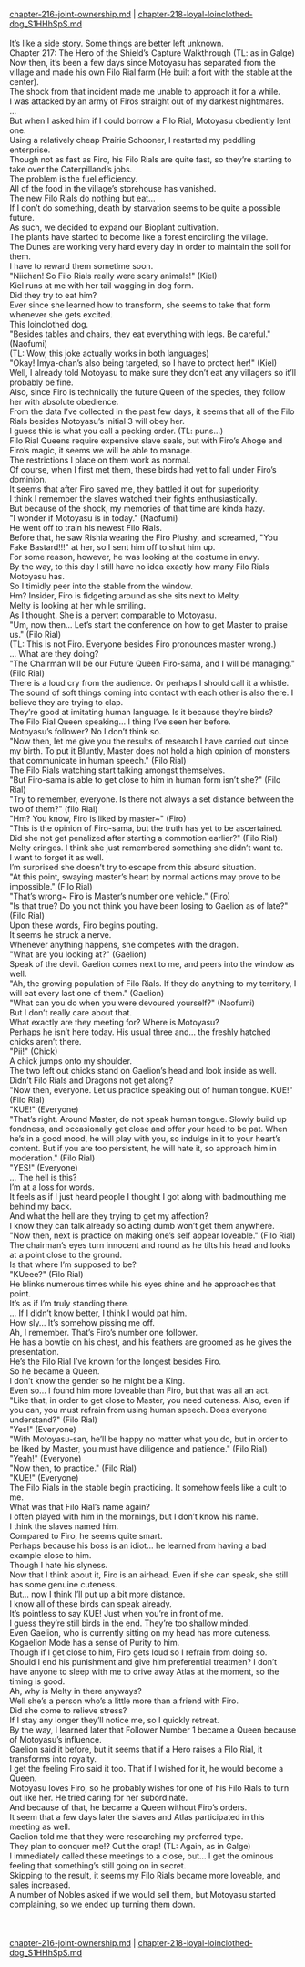 [chapter-216-joint-ownership.md](./chapter-216-joint-ownership.md) | [chapter-218-loyal-loinclothed-dog_S1HHhSpS.md](./chapter-218-loyal-loinclothed-dog_S1HHhSpS.md) <br/>
<br/>
It’s like a side story. Some things are better left unknown.<br/>
Chapter 217: The Hero of the Shield’s Capture Walkthrough (TL: as in Galge)<br/>
Now then, it’s been a few days since Motoyasu has separated from the village and made his own Filo Rial farm (He built a fort with the stable at the center).<br/>
The shock from that incident made me unable to approach it for a while.<br/>
I was attacked by an army of Firos straight out of my darkest nightmares.<br/>
…<br/>
But when I asked him if I could borrow a Filo Rial, Motoyasu obediently lent one.<br/>
Using a relatively cheap Prairie Schooner, I restarted my peddling enterprise.<br/>
Though not as fast as Firo, his Filo Rials are quite fast, so they’re starting to take over the Caterpilland’s jobs.<br/>
The problem is the fuel efficiency.<br/>
All of the food in the village’s storehouse has vanished.<br/>
The new Filo Rials do nothing but eat…<br/>
If I don’t do something, death by starvation seems to be quite a possible future.<br/>
As such, we decided to expand our Bioplant cultivation.<br/>
The plants have started to become like a forest encircling the village.<br/>
The Dunes are working very hard every day in order to maintain the soil for them.<br/>
I have to reward them sometime soon.<br/>
"Niichan! So Filo Rials really were scary animals!" (Kiel)<br/>
Kiel runs at me with her tail wagging in dog form.<br/>
Did they try to eat him?<br/>
Ever since she learned how to transform, she seems to take that form whenever she gets excited.<br/>
This loinclothed dog.<br/>
"Besides tables and chairs, they eat everything with legs. Be careful." (Naofumi)<br/>
(TL: Wow, this joke actually works in both languages)<br/>
"Okay! Imya-chan’s also being targeted, so I have to protect her!" (Kiel)<br/>
Well, I already told Motoyasu to make sure they don’t eat any villagers so it’ll probably be fine.<br/>
Also, since Firo is technically the future Queen of the species, they follow her with absolute obedience.<br/>
From the data I’ve collected in the past few days, it seems that all of the Filo Rials besides Motoyasu’s initial 3 will obey her.<br/>
I guess this is what you call a pecking order. (TL: puns…)<br/>
Filo Rial Queens require expensive slave seals, but with Firo’s Ahoge and Firo’s magic, it seems we will be able to manage.<br/>
The restrictions I place on them work as normal.<br/>
Of course, when I first met them, these birds had yet to fall under Firo’s dominion.<br/>
It seems that after Firo saved me, they battled it out for superiority.<br/>
I think I remember the slaves watched their fights enthusiastically.<br/>
But because of the shock, my memories of that time are kinda hazy.<br/>
"I wonder if Motoyasu is in today." (Naofumi)<br/>
He went off to train his newest Filo Rials.<br/>
Before that, he saw Rishia wearing the Firo Plushy, and screamed, "You Fake Bastard!!!" at her, so I sent him off to shut him up.<br/>
For some reason, however, he was looking at the costume in envy.<br/>
By the way, to this day I still have no idea exactly how many Filo Rials Motoyasu has.<br/>
So I timidly peer into the stable from the window.<br/>
Hm? Insider, Firo is fidgeting around as she sits next to Melty.<br/>
Melty is looking at her while smiling.<br/>
As I thought. She is a pervert comparable to Motoyasu.<br/>
"Um, now then… Let’s start the conference on how to get Master to praise us." (Filo Rial)<br/>
(TL: This is not Firo. Everyone besides Firo pronounces master wrong.)<br/>
… What are they doing?<br/>
"The Chairman will be our Future Queen Firo-sama, and I will be managing." (Filo Rial)<br/>
There is a loud cry from the audience. Or perhaps I should call it a whistle.<br/>
The sound of soft things coming into contact with each other is also there. I believe they are trying to clap.<br/>
They’re good at imitating human language. Is it because they’re birds?<br/>
The Filo Rial Queen speaking… I thing I’ve seen her before.<br/>
Motoyasu’s follower? No I don’t think so.<br/>
"Now then, let me give you the results of research I have carried out since my birth. To put it Bluntly, Master does not hold a high opinion of monsters that communicate in human speech." (Filo Rial)<br/>
The Filo Rials watching start talking amongst themselves.<br/>
"But Firo-sama is able to get close to him in human form isn’t she?" (Filo Rial)<br/>
"Try to remember, everyone. Is there not always a set distance between the two of them?" (filo Rial)<br/>
"Hm? You know, Firo is liked by master~" (Firo)<br/>
"This is the opinion of Firo-sama, but the truth has yet to be ascertained. Did she not get penalized after starting a commotion earlier?" (Filo Rial)<br/>
Melty cringes. I think she just remembered something she didn’t want to.<br/>
I want to forget it as well.<br/>
I’m surprised she doesn’t try to escape from this absurd situation.<br/>
"At this point, swaying master’s heart by normal actions may prove to be impossible." (Filo Rial)<br/>
"That’s wrong~ Firo is Master’s number one vehicle." (Firo)<br/>
"Is that true? Do you not think you have been losing to Gaelion as of late?" (Filo Rial)<br/>
Upon these words, Firo begins pouting.<br/>
It seems he struck a nerve.<br/>
Whenever anything happens, she competes with the dragon.<br/>
"What are you looking at?" (Gaelion)<br/>
Speak of the devil. Gaelion comes next to me, and peers into the window as well.<br/>
"Ah, the growing population of Filo Rials. If they do anything to my territory, I will eat every last one of them." (Gaelion)<br/>
"What can you do when you were devoured yourself?" (Naofumi)<br/>
But I don’t really care about that.<br/>
What exactly are they meeting for? Where is Motoyasu?<br/>
Perhaps he isn’t here today. His usual three and… the freshly hatched chicks aren’t there.<br/>
"Pii!" (Chick)<br/>
A chick jumps onto my shoulder.<br/>
The two left out chicks stand on Gaelion’s head and look inside as well.<br/>
Didn’t Filo Rials and Dragons not get along?<br/>
"Now then, everyone. Let us practice speaking out of human tongue. KUE!" (Filo Rial)<br/>
"KUE!" (Everyone)<br/>
"That’s right. Around Master, do not speak human tongue. Slowly build up fondness, and occasionally get close and offer your head to be pat. When he’s in a good mood, he will play with you, so indulge in it to your heart’s content. But if you are too persistent, he will hate it, so approach him in moderation." (Filo Rial)<br/>
"YES!" (Everyone)<br/>
… The hell is this?<br/>
I’m at a loss for words.<br/>
It feels as if I just heard people I thought I got along with badmouthing me behind my back.<br/>
And what the hell are they trying to get my affection?<br/>
I know they can talk already so acting dumb won’t get them anywhere.<br/>
"Now then, next is practice on making one’s self appear loveable." (Filo Rial)<br/>
The chairman’s eyes turn innocent and round as he tilts his head and looks at a point close to the ground.<br/>
Is that where I’m supposed to be?<br/>
"KUeee?" (Filo Rial)<br/>
He blinks numerous times while his eyes shine and he approaches that point.<br/>
It’s as if I’m truly standing there.<br/>
… If I didn’t know better, I think I would pat him.<br/>
How sly… It’s somehow pissing me off.<br/>
Ah, I remember. That’s Firo’s number one follower.<br/>
He has a bowtie on his chest, and his feathers are groomed as he gives the presentation.<br/>
He’s the Filo Rial I’ve known for the longest besides Firo.<br/>
So he became a Queen.<br/>
I don’t know the gender so he might be a King.<br/>
Even so… I found him more loveable than Firo, but that was all an act.<br/>
"Like that, in order to get close to Master, you need cuteness. Also, even if you can, you must refrain from using human speech. Does everyone understand?" (Filo Rial)<br/>
"Yes!" (Everyone)<br/>
"With Motoyasu-san, he’ll be happy no matter what you do, but in order to be liked by Master, you must have diligence and patience." (Filo Rial)<br/>
"Yeah!" (Everyone)<br/>
"Now then, to practice." (Filo Rial)<br/>
"KUE!" (Everyone)<br/>
The Filo Rials in the stable begin practicing. It somehow feels like a cult to me.<br/>
What was that Filo Rial’s name again?<br/>
I often played with him in the mornings, but I don’t know his name.<br/>
I think the slaves named him.<br/>
Compared to Firo, he seems quite smart.<br/>
Perhaps because his boss is an idiot… he learned from having a bad example close to him.<br/>
Though I hate his slyness.<br/>
Now that I think about it, Firo is an airhead. Even if she can speak, she still has some genuine cuteness.<br/>
But… now I think I’ll put up a bit more distance.<br/>
I know all of these birds can speak already.<br/>
It’s pointless to say KUE! Just when you’re in front of me.<br/>
I guess they’re still birds in the end. They’re too shallow minded.<br/>
Even Gaelion, who is currently sitting on my head has more cuteness.<br/>
Kogaelion Mode has a sense of Purity to him.<br/>
Though if I get close to him, Firo gets loud so I refrain from doing so.<br/>
Should I end his punishment and give him preferential treatmen? I don’t have anyone to sleep with me to drive away Atlas at the moment, so the timing is good.<br/>
Ah, why is Melty in there anyways?<br/>
Well she’s a person who’s a little more than a friend with Firo.<br/>
Did she come to relieve stress?<br/>
If I stay any longer they’ll notice me, so I quickly retreat.<br/>
By the way, I learned later that Follower Number 1 became a Queen because of Motoyasu’s influence.<br/>
Gaelion said it before, but it seems that if a Hero raises a Filo Rial, it transforms into royalty.<br/>
I get the feeling Firo said it too. That if I wished for it, he would become a Queen.<br/>
Motoyasu loves Firo, so he probably wishes for one of his Filo Rials to turn out like her. He tried caring for her subordinate.<br/>
And because of that, he became a Queen without Firo’s orders.<br/>
It seem that a few days later the slaves and Atlas participated in this meeting as well.<br/>
Gaelion told me that they were researching my preferred type.<br/>
They plan to conquer me!? Cut the crap! (TL: Again, as in Galge)<br/>
I immediately called these meetings to a close, but… I get the ominous feeling that something’s still going on in secret.<br/>
Skipping to the result, it seems my Filo Rials became more loveable, and sales increased.<br/>
A number of Nobles asked if we would sell them, but Motoyasu started complaining, so we ended up turning them down.<br/>
<br/>
<br/> <br/>
[chapter-216-joint-ownership.md](./chapter-216-joint-ownership.md) | [chapter-218-loyal-loinclothed-dog_S1HHhSpS.md](./chapter-218-loyal-loinclothed-dog_S1HHhSpS.md) <br/>

